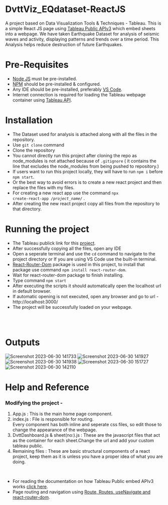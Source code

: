 # DvttViz_EQdataset-ReactJS
A project based on Data Visualization Tools &amp; Techniques - Tableau. This is a simple React JS page using [Tableau Public APIv3](https://help.tableau.com/current/api/embedding_api/en-us/index.html) which embed sheets into a webpage. We have taken Earthquake Dataset for analysis of seismic waves and activity, displaying patterns and trends over a time period. This Analysis helps reduce destruction of future Earthquakes.

# Pre-Requisites
- [Node JS](https://nodejs.org/en/about) must be pre-installed.
- [NPM](https://docs.npmjs.com/about-npm) should be pre-installed & configured.
- Any IDE should be pre-installed, preferably [VS Code](https://code.visualstudio.com/docs).
- Internet connection is required for loading the Tableau webpage container using [Tableau API](https://help.tableau.com/current/api/embedding_api/en-us/index.html).

# Installation
- The Dataset used for analysis is attached along with all the files in the repository.
- Use <code>git clone</code> command
- Clone the repository
- You cannot directly run this project after cloning the repo as node_modules is not attached because of <code>.gitignore</code> ( it contains the line that excludes the node_modules from being pushed to repository.)
- If users want to run this project locally, they will have to run <code>npm i</code> before <code>npm start</code>.
- Or the best way to avoid errors is to create a new react project and then replace the files with my files.
- For creating a new react app use the command <code>npx create-react-app /*project_name*/</code> .
- After creating the new react project copy all files from the repository to that directory.

# Running the project
- The Tableau publick link for this [project](https://public.tableau.com/views/Ca-4FINAL/Dashboard1). 
- After successfully copying all the files, open any IDE
- Open a seperate terminal and use the <code>cd</code> command to navigate to the project directory or If you are using VS Code use the built-in terminal.
- [React-Router-Dom](https://reactrouter.com/en/main) package is used in this project, to install that package use command <code>npm install react-router-dom</code>.
- Wait for react-router-dom package to finish installing.
- Type command <code>npm start</code>
- After executing the scripts it should automatically open the localhost url in default browser.
- If automatic opening is not executed, open any browser and go to url - http://localhost:3000/
- The project will be successfully loaded on your webpage.
<br>
<br>


# Outputs


![Screenshot 2023-06-30 141733](https://github.com/jubinjacob03/DvttViz_EQdataset-ReactJS/assets/118928433/023eca18-3f80-42fb-952e-1b9ee4d602f6)
![Screenshot 2023-06-30 141927](https://github.com/jubinjacob03/DvttViz_EQdataset-ReactJS/assets/118928433/2b242ae3-5849-44ae-b380-314dfb0d69fe)
![Screenshot 2023-06-30 141938](https://github.com/jubinjacob03/DvttViz_EQdataset-ReactJS/assets/118928433/7cd2515d-4892-42cd-b2da-d908748362a0)
![Screenshot 2023-06-30 151727](https://github.com/jubinjacob03/DvttViz_EQdataset-ReactJS/assets/118928433/39d87902-095c-4fb6-a63e-bd1d6833ea78)
![Screenshot 2023-06-30 142110](https://github.com/jubinjacob03/DvttViz_EQdataset-ReactJS/assets/118928433/a9d661a3-9c93-49a0-8811-275f4eef310f)


# Help and Reference

<mark><h3>Modifying the project -</h3></mark>
<p><ol>
<li> App.js : This is the main home page component.</li>
<li> index.js : File is responsible for routing.</li>
Every component has both inline and seperate css files, so edit those to change the appearance of the webpage.
<li> DvttDashboard.js & sheet(no:).js : These are the javascript files that act as the container for each sheet.Change the url and add your custom tableau public. </li> 
<li> Remaining files : These are basic structural components of a react project, keep them as it is unless you have a proper idea of what you are doing.</li>
</ol></p>
<br>

- For reading the documentation on how Tableau Public embed APIv3 works [click here](https://help.tableau.com/current/api/embedding_api/en-us/index.html).
- Page routing and navigation using [Route, Routes, useNavigate and react-router-dom](https://bobbyhadz.com/blog/react-onclick-redirect).
